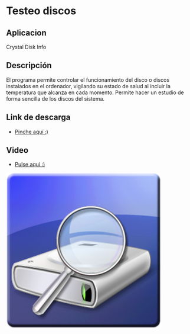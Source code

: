 # Testeo discos
## Aplicacion
Crystal Disk Info
## Descripción
El programa permite controlar el funcionamiento del disco o discos instalados en el ordenador, vigilando su estado de salud al incluir la temperatura que alcanza en cada momento. Permite hacer un estudio de forma sencilla de los discos del sistema.
## Link de descarga
- [Pinche aquí :)](https://crystalmark.info/en/software/crystaldiskinfo/)

## Video
- [Pulse aqui :)]()

![image](crystal1.png)
